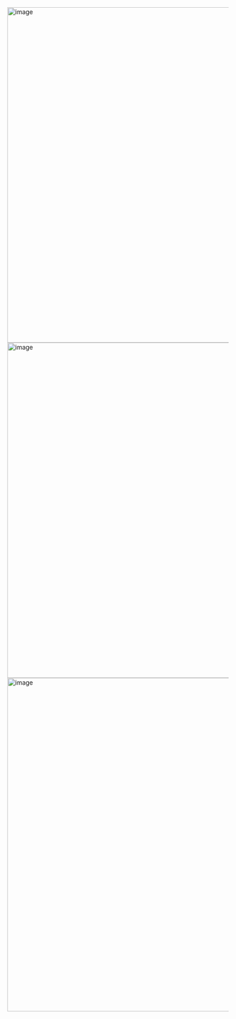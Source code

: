 <img width="1439" height="764" alt="image" src="https://github.com/user-attachments/assets/e587e1a0-020b-47f8-945c-15c41560b1ff" />
<img width="1444" height="764" alt="image" src="https://github.com/user-attachments/assets/abd0926a-9c13-4aab-8c58-2f36f4167ee2" />
<img width="1441" height="760" alt="image" src="https://github.com/user-attachments/assets/ba424b0f-d1b1-4418-952a-f7445879d33f" />
